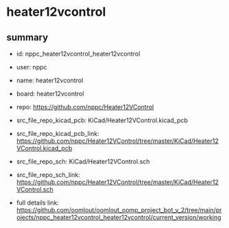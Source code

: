 # heater12vcontrol
 
## summary 
* id: nppc_heater12vcontrol_heater12vcontrol
* user: nppc
* name: heater12vcontrol
* board: heater12vcontrol
* repo: https://github.com/nppc/Heater12VControl
* src_file_repo_kicad_pcb: KiCad/Heater12VControl.kicad_pcb
* src_file_repo_kicad_pcb_link: https://github.com/nppc/Heater12VControl/tree/master/KiCad/Heater12VControl.kicad_pcb


* src_file_repo_sch: KiCad/Heater12VControl.sch
* src_file_repo_sch_link: https://github.com/nppc/Heater12VControl/tree/master/KiCad/Heater12VControl.sch
* full details link: https://github.com/oomlout/oomlout_oomp_project_bot_v_2/tree/main/projects/nppc_heater12vcontrol_heater12vcontrol/current_version/working  







